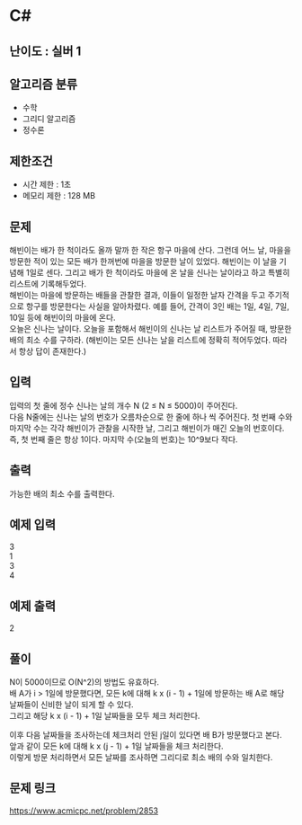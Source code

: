# C#

## 난이도 : 실버 1

## 알고리즘 분류
  - 수학
  - 그리디 알고리즘
  - 정수론

## 제한조건
  - 시간 제한 : 1초
  - 메모리 제한 : 128 MB

## 문제
해빈이는 배가 한 척이라도 올까 말까 한 작은 항구 마을에 산다. 그런데 어느 날, 마을을 방문한 적이 있는 모든 배가 한꺼번에 마을을 방문한 날이 있었다. 해빈이는 이 날을 기념해 1일로 센다. 그리고 배가 한 척이라도 마을에 온 날을 신나는 날이라고 하고 특별히 리스트에 기록해두었다.<br/>
해빈이는 마을에 방문하는 배들을 관찰한 결과, 이들이 일정한 날자 간격을 두고 주기적으로 항구를 방문한다는 사실을 알아차렸다. 예를 들어, 간격이 3인 배는 1일, 4일, 7일, 10일 등에 해빈이의 마을에 온다.<br/>
오늘은 신나는 날이다. 오늘을 포함해서 해빈이의 신나는 날 리스트가 주어질 때, 방문한 배의 최소 수를 구하라. (해빈이는 모든 신나는 날을 리스트에 정확히 적어두었다. 따라서 항상 답이 존재한다.)<br/>


## 입력
입력의 첫 줄에 정수 신나는 날의 개수 N (2 ≤ N ≤ 5000)이 주어진다.<br/>
다음 N줄에는 신나는 날의 번호가 오름차순으로 한 줄에 하나 씩 주어진다. 첫 번째 수와 마지막 수는 각각 해빈이가 관찰을 시작한 날, 그리고 해빈이가 매긴 오늘의 번호이다. 즉, 첫 번째 줄은 항상 1이다. 마지막 수(오늘의 번호)는 10^9보다 작다.<br/>


## 출력
가능한 배의 최소 수를 출력한다.<br/>


## 예제 입력
3<br/>
1<br/>
3<br/>
4<br/>


## 예제 출력
2<br/>


## 풀이
N이 5000이므로 O(N^2)의 방법도 유효하다.<br/>
배 A가 i > 1일에 방문했다면, 모든 k에 대해 k x (i - 1) + 1일에 방문하는 배 A로 해당 날짜들이 신비한 날이 되게 할 수 있다.<br/>
그리고 해당 k x (i - 1) + 1일 날짜들을 모두 체크 처리한다.<br/>

이후 다음 날짜들을 조사하는데 체크처리 안된 j일이 있다면 배 B가 방문했다고 본다.<br/>
앞과 같이 모든 k에 대해 k x (j - 1) + 1일 날짜들을 체크 처리한다.<br/>
이렇게 방문 처리하면서 모든 날짜를 조사하면 그리디로 최소 배의 수와 일치한다.<br/>


## 문제 링크
https://www.acmicpc.net/problem/2853